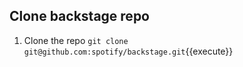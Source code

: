 ## Clone backstage repo

1. Clone the repo
`git clone git@github.com:spotify/backstage.git`{{execute}}
